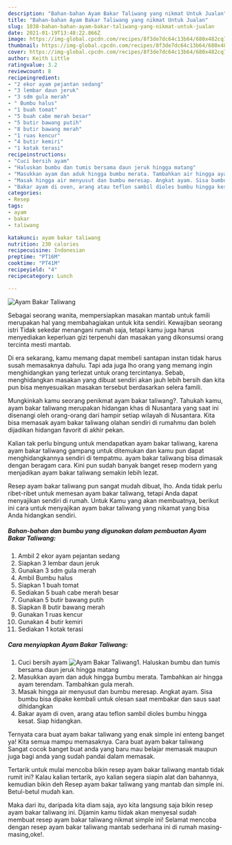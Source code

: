 ```yaml
---
description: "Bahan-bahan Ayam Bakar Taliwang yang nikmat Untuk Jualan"
title: "Bahan-bahan Ayam Bakar Taliwang yang nikmat Untuk Jualan"
slug: 1038-bahan-bahan-ayam-bakar-taliwang-yang-nikmat-untuk-jualan
date: 2021-01-19T13:48:22.866Z
image: https://img-global.cpcdn.com/recipes/8f3de7dc64c13b64/680x482cq70/ayam-bakar-taliwang-foto-resep-utama.jpg
thumbnail: https://img-global.cpcdn.com/recipes/8f3de7dc64c13b64/680x482cq70/ayam-bakar-taliwang-foto-resep-utama.jpg
cover: https://img-global.cpcdn.com/recipes/8f3de7dc64c13b64/680x482cq70/ayam-bakar-taliwang-foto-resep-utama.jpg
author: Keith Little
ratingvalue: 3.2
reviewcount: 8
recipeingredient:
- "2 ekor ayam pejantan sedang"
- "3 lembar daun jeruk"
- "3 sdm gula merah"
- " Bumbu halus"
- "1 buah tomat"
- "5 buah cabe merah besar"
- "5 butir bawang putih"
- "8 butir bawang merah"
- "1 ruas kencur"
- "4 butir kemiri"
- "1 kotak terasi"
recipeinstructions:
- "Cuci bersih ayam"
- "Haluskan bumbu dan tumis bersama daun jeruk hingga matang"
- "Masukkan ayam dan aduk hingga bumbu merata. Tambahkan air hingga ayam terendam. Tambahkan gula merah."
- "Masak hingga air menyusut dan bumbu meresap. Angkat ayam. Sisa bumbu bisa dipake kembali untuk olesan saat membakar dan saus saat dihidangkan"
- "Bakar ayam di oven, arang atau teflon sambil dioles bumbu hingga kesat. Siap hidangkan."
categories:
- Resep
tags:
- ayam
- bakar
- taliwang

katakunci: ayam bakar taliwang 
nutrition: 230 calories
recipecuisine: Indonesian
preptime: "PT16M"
cooktime: "PT41M"
recipeyield: "4"
recipecategory: Lunch

---
```



![Ayam Bakar Taliwang](https://img-global.cpcdn.com/recipes/8f3de7dc64c13b64/680x482cq70/ayam-bakar-taliwang-foto-resep-utama.jpg)

Sebagai seorang wanita, mempersiapkan masakan mantab untuk famili merupakan hal yang membahagiakan untuk kita sendiri. Kewajiban seorang istri Tidak sekedar menangani rumah saja, tetapi kamu juga harus menyediakan keperluan gizi terpenuhi dan masakan yang dikonsumsi orang tercinta mesti mantab.

Di era  sekarang, kamu memang dapat membeli santapan instan tidak harus susah memasaknya dahulu. Tapi ada juga lho orang yang memang ingin menghidangkan yang terlezat untuk orang tercintanya. Sebab, menghidangkan masakan yang dibuat sendiri akan jauh lebih bersih dan kita pun bisa menyesuaikan masakan tersebut berdasarkan selera famili. 



Mungkinkah kamu seorang penikmat ayam bakar taliwang?. Tahukah kamu, ayam bakar taliwang merupakan hidangan khas di Nusantara yang saat ini disenangi oleh orang-orang dari hampir setiap wilayah di Nusantara. Kita bisa memasak ayam bakar taliwang olahan sendiri di rumahmu dan boleh dijadikan hidangan favorit di akhir pekan.

Kalian tak perlu bingung untuk mendapatkan ayam bakar taliwang, karena ayam bakar taliwang gampang untuk ditemukan dan kamu pun dapat menghidangkannya sendiri di tempatmu. ayam bakar taliwang bisa dimasak dengan beragam cara. Kini pun sudah banyak banget resep modern yang menjadikan ayam bakar taliwang semakin lebih lezat.

Resep ayam bakar taliwang pun sangat mudah dibuat, lho. Anda tidak perlu ribet-ribet untuk memesan ayam bakar taliwang, tetapi Anda dapat menyajikan sendiri di rumah. Untuk Kamu yang akan membuatnya, berikut ini cara untuk menyajikan ayam bakar taliwang yang nikamat yang bisa Anda hidangkan sendiri.

<!--inarticleads1-->

##### Bahan-bahan dan bumbu yang digunakan dalam pembuatan Ayam Bakar Taliwang:

1. Ambil 2 ekor ayam pejantan sedang
1. Siapkan 3 lembar daun jeruk
1. Gunakan 3 sdm gula merah
1. Ambil  Bumbu halus
1. Siapkan 1 buah tomat
1. Sediakan 5 buah cabe merah besar
1. Gunakan 5 butir bawang putih
1. Siapkan 8 butir bawang merah
1. Gunakan 1 ruas kencur
1. Gunakan 4 butir kemiri
1. Sediakan 1 kotak terasi




<!--inarticleads2-->

##### Cara menyiapkan Ayam Bakar Taliwang:

1. Cuci bersih ayam
<img src="https://img-global.cpcdn.com/steps/9b9d8bbfd9dc7ae3/160x128cq70/ayam-bakar-taliwang-langkah-memasak-1-foto.jpg" alt="Ayam Bakar Taliwang">1. Haluskan bumbu dan tumis bersama daun jeruk hingga matang
1. Masukkan ayam dan aduk hingga bumbu merata. Tambahkan air hingga ayam terendam. Tambahkan gula merah.
1. Masak hingga air menyusut dan bumbu meresap. Angkat ayam. Sisa bumbu bisa dipake kembali untuk olesan saat membakar dan saus saat dihidangkan
1. Bakar ayam di oven, arang atau teflon sambil dioles bumbu hingga kesat. Siap hidangkan.




Ternyata cara buat ayam bakar taliwang yang enak simple ini enteng banget ya! Kita semua mampu memasaknya. Cara buat ayam bakar taliwang Sangat cocok banget buat anda yang baru mau belajar memasak maupun juga bagi anda yang sudah pandai dalam memasak.

Tertarik untuk mulai mencoba bikin resep ayam bakar taliwang mantab tidak rumit ini? Kalau kalian tertarik, ayo kalian segera siapin alat dan bahannya, kemudian bikin deh Resep ayam bakar taliwang yang mantab dan simple ini. Betul-betul mudah kan. 

Maka dari itu, daripada kita diam saja, ayo kita langsung saja bikin resep ayam bakar taliwang ini. Dijamin kamu tiidak akan menyesal sudah membuat resep ayam bakar taliwang nikmat simple ini! Selamat mencoba dengan resep ayam bakar taliwang mantab sederhana ini di rumah masing-masing,oke!.

